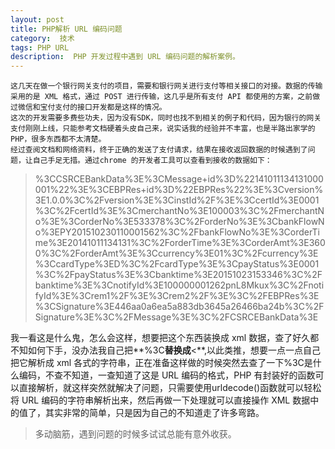 ```yaml
---
layout: post
title: PHP解析 URL 编码问题
category:  技术
tags: PHP URL
description:  PHP 开发过程中遇到 URL 编码问题的解析案例。
---
```


	这几天在做一个银行网关支付的项目，需要和银行网关进行支付等相关接口的对接。数据的传输采用的是 XML 格式，通过 POST 进行传输，这几乎是所有支付 API 都使用的方案，之前做过微信和宝付支付的接口开发都是这样的情况。
	这次的开发需要多费些功夫，因为没有SDK，同时也找不到相关的例子和代码，因为银行的网关支付刚刚上线，只能参考文档硬着头皮自己来，说实话我的经验并不丰富，也是半路出家学的 PHP，很多东西都不太清楚。
	经过查阅文档和网络资料，终于正确的发送了支付请求，结果在接收返回数据的时候遇到了问题，让自己手足无措。通过chrome 的开发者工具可以查看到接收的数据如下：

>%3CCSRCEBankData%3E%3CMessage+id%3D%22141011134131000001%22%3E%3CEBPRes+id%3D%22EBPRes%22%3E%3Cversion%3E1.0.0%3C%2Fversion%3E%3CinstId%2F%3E%3CcertId%3E0001%3C%2FcertId%3E%3CmerchantNo%3E100003%3C%2FmerchantNo%3E%3CorderNo%3E533378%3C%2ForderNo%3E%3CbankFlowNo%3EPY201510230110001562%3C%2FbankFlowNo%3E%3CorderTime%3E20141011134131%3C%2ForderTime%3E%3CorderAmt%3E3600%3C%2ForderAmt%3E%3Ccurrency%3E01%3C%2Fcurrency%3E%3CcardType%3ED%3C%2FcardType%3E%3CpayStatus%3E0001%3C%2FpayStatus%3E%3Cbanktime%3E20151023153346%3C%2Fbanktime%3E%3CnotifyId%3E100000001262pnL8Mkux%3C%2FnotifyId%3E%3Crem1%2F%3E%3Crem2%2F%3E%3C%2FEBPRes%3E%3CSignature%3E446aa0a6ea5a883db3645a26466ba24b%3C%2FSignature%3E%3C%2FMessage%3E%3C%2FCSRCEBankData%3E

我一看这是什么鬼，怎么会这样，想要把这个东西装换成 xml 数据，查了好久都不知如何下手，没办法我自己把**%3C**替换成**<**,以此类推，想要一点一点自己把它解析成 xml 各式的字符串，正在准备这样做的时候突然去查了一下%3C是什么编码，不查不知道，一查知道了这是 URL 编码的格式，PHP 有封装好的函数可以直接解析，就这样突然就解决了问题，只需要使用urldecode()函数就可以轻松将 URL 编码的字符串解析出来，然后再做一下处理就可以直接操作 XML 数据中的值了，其实非常的简单，只是因为自己的不知道走了许多弯路。

>多动脑筋，遇到问题的时候多试试总能有意外收获。